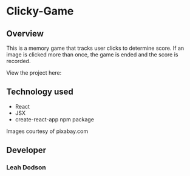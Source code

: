 # Clicky-Game

## Overview
This is a memory game that tracks user clicks to determine score. If an image is clicked more than once, the game is ended and the score is recorded. 

View the project here: 

## Technology used
  - React
  - JSX
  - create-react-app npm package
  
  Images courtesy of pixabay.com
  

## Developer
### Leah Dodson
